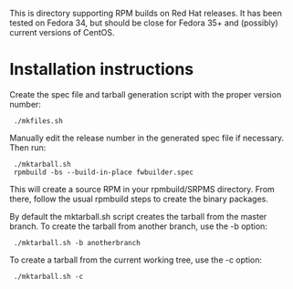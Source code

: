 This is directory supporting RPM builds on Red Hat releases.  It has
been tested on Fedora 34, but should be close for Fedora 35+ and
(possibly) current versions of CentOS.

Installation instructions
=========================

Create the spec file and tarball generation script with the proper
version number:
```
 ./mkfiles.sh
```
Manually edit the release number in the generated spec file if
necessary.  Then run:
```
 ./mktarball.sh
 rpmbuild -bs --build-in-place fwbuilder.spec
```
This will create a source RPM in your rpmbuild/SRPMS directory.  From
there, follow the usual rpmbuild steps to create the binary packages.

By default the mktarball.sh script creates the tarball from the master
branch.  To create the tarball from another branch, use the -b option:
```
 ./mktarball.sh -b anotherbranch
```
To create a tarball from the current working tree, use the -c option:
```
 ./mktarball.sh -c
```
